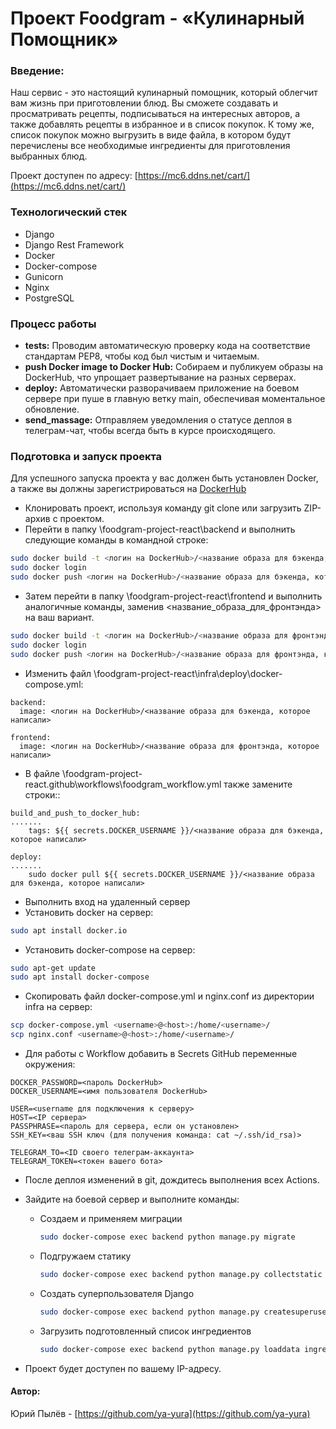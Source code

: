 # Проект Foodgram - «Кулинарный Помощник»

### Введение:
Наш сервис - это настоящий кулинарный помощник, который облегчит вам жизнь при приготовлении блюд. Вы сможете создавать и просматривать рецепты, подписываться на интересных авторов, а также добавлять рецепты в избранное и в список покупок. К тому же, список покупок можно выгрузить в виде файла, в котором будут перечислены все необходимые ингредиенты для приготовления выбранных блюд.


Проект доступен по адресу: [https://mc6.ddns.net/cart/](https://mc6.ddns.net/cart/)

### Технологический стек
- Django
- Django Rest Framework
- Docker
- Docker-compose
- Gunicorn
- Nginx
- PostgreSQL


### Процесс работы
- **tests:** Проводим автоматическую проверку кода на соответствие стандартам PEP8, чтобы код был чистым и читаемым.
- **push Docker image to Docker Hub:** Собираем и публикуем образы на DockerHub, что упрощает развертывание на разных серверах.
- **deploy:** Автоматически разворачиваем приложение на боевом сервере при пуше в главную ветку main, обеспечивая моментальное обновление.
- **send_massage:** Отправляем уведомления о статусе деплоя в телеграм-чат, чтобы всегда быть в курсе происходящего.


### Подготовка и запуск проекта
Для успешного запуска проекта у вас должен быть установлен Docker, а также вы должны зарегистрироваться на [DockerHub](https://hub.docker.com/)
- Клонировать проект, используя команду git clone или загрузить ZIP-архив с проектом.
- Перейти в папку \foodgram-project-react\backend и выполнить следующие команды в командной строке:
```bash
sudo docker build -t <логин на DockerHub>/<название образа для бэкенда, какое хотите)> .
sudo docker login
sudo docker push <логин на DockerHub>/<название образа для бэкенда, которое написали> 
```
- Затем перейти в папку \foodgram-project-react\frontend и выполнить аналогичные команды, заменив <название_образа_для_фронтэнда> на ваш вариант.
```bash
sudo docker build -t <логин на DockerHub>/<название образа для фронтэнда, какое хотите)> .
sudo docker login
sudo docker push <логин на DockerHub>/<название образа для фронтэнда, которое написали> 
```
- Изменить файл \foodgram-project-react\infra\deploy\docker-compose.yml:
```
backend:
  image: <логин на DockerHub>/<название образа для бэкенда, которое написали>
  
frontend:
  image: <логин на DockerHub>/<название образа для фронтэнда, которое написали>
```
- В файле \foodgram-project-react\.github\workflows\foodgram_workflow.yml также замените строки::
```
build_and_push_to_docker_hub:
.......
    tags: ${{ secrets.DOCKER_USERNAME }}/<название образа для бэкенда, которое написали>
    
deploy:
.......
    sudo docker pull ${{ secrets.DOCKER_USERNAME }}/<название образа для бэкенда, которое написали>
```
- Выполнить вход на удаленный сервер
- Установить docker на сервер:
```bash
sudo apt install docker.io 
```
- Установить docker-compose на сервер:
```bash
sudo apt-get update
sudo apt install docker-compose
```
- Скопировать файл docker-compose.yml и nginx.conf из директории infra на сервер:
```bash
scp docker-compose.yml <username>@<host>:/home/<username>/
scp nginx.conf <username>@<host>:/home/<username>/
```
- Для работы с Workflow добавить в Secrets GitHub переменные окружения:
```
DOCKER_PASSWORD=<пароль DockerHub>
DOCKER_USERNAME=<имя пользователя DockerHub>

USER=<username для подключения к серверу>
HOST=<IP сервера>
PASSPHRASE=<пароль для сервера, если он установлен>
SSH_KEY=<ваш SSH ключ (для получения команда: cat ~/.ssh/id_rsa)>

TELEGRAM_TO=<ID своего телеграм-аккаунта>
TELEGRAM_TOKEN=<токен вашего бота>
```
- После деплоя изменений в git, дождитесь выполнения всех Actions.
- Зайдите на боевой сервер и выполните команды:
  * Создаем и применяем миграции
    ```bash
    sudo docker-compose exec backend python manage.py migrate
    ```
  * Подгружаем статику
    ```bash
    sudo docker-compose exec backend python manage.py collectstatic --no-input 
    ```
  * Создать суперпользователя Django
    ```bash
    sudo docker-compose exec backend python manage.py createsuperuser
    ```
  * Загрузить подготовленный список ингредиентов
    ```bash
    sudo docker-compose exec backend python manage.py loaddata ingredients.json
    ```

- Проект будет доступен по вашему IP-адресу.

#### Автор:
Юрий Пылёв - [https://github.com/ya-yura](https://github.com/ya-yura)
